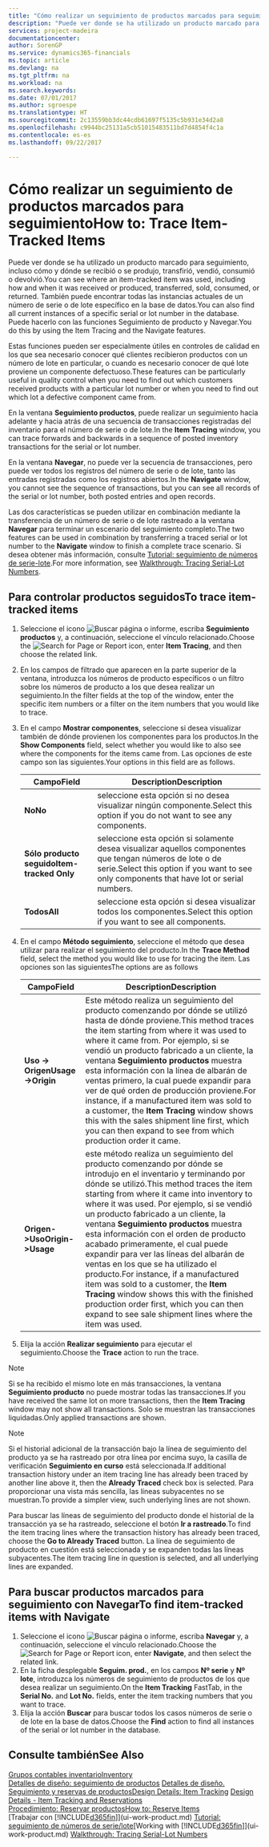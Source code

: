 ```yaml
---
title: "Cómo realizar un seguimiento de productos marcados para seguimiento | Documentos de Microsoft"
description: "Puede ver donde se ha utilizado un producto marcado para seguimiento, incluso cómo y dónde se recibió o se produjo, transfirió, vendió, consumió o devolvió. También puede encontrar todas las instancias actuales de un número de serie o de lote específico en la base de datos. Puede hacerlo con las funciones Seguimiento de producto y Navegar."
services: project-madeira
documentationcenter: 
author: SorenGP
ms.service: dynamics365-financials
ms.topic: article
ms.devlang: na
ms.tgt_pltfrm: na
ms.workload: na
ms.search.keywords: 
ms.date: 07/01/2017
ms.author: sgroespe
ms.translationtype: HT
ms.sourcegitcommit: 2c13559bb3dc44cdb61697f5135c5b931e34d2a8
ms.openlocfilehash: c9944bc25131a5cb51015483511bd7d4854f4c1a
ms.contentlocale: es-es
ms.lasthandoff: 09/22/2017

---
```

# <a name="how-to-trace-item-tracked-items"></a><span data-ttu-id="9a205-105">Cómo realizar un seguimiento de productos marcados para seguimiento</span><span class="sxs-lookup"><span data-stu-id="9a205-105">How to: Trace Item-Tracked Items</span></span>
<span data-ttu-id="9a205-106">Puede ver donde se ha utilizado un producto marcado para seguimiento, incluso cómo y dónde se recibió o se produjo, transfirió, vendió, consumió o devolvió.</span><span class="sxs-lookup"><span data-stu-id="9a205-106">You can see where an item-tracked item was used, including how and when it was received or produced, transferred, sold, consumed, or returned.</span></span> <span data-ttu-id="9a205-107">También puede encontrar todas las instancias actuales de un número de serie o de lote específico en la base de datos.</span><span class="sxs-lookup"><span data-stu-id="9a205-107">You can also find all current instances of a specific serial or lot number in the database.</span></span> <span data-ttu-id="9a205-108">Puede hacerlo con las funciones Seguimiento de producto y Navegar.</span><span class="sxs-lookup"><span data-stu-id="9a205-108">You do this by using the Item Tracing and the Navigate features.</span></span>  

 <span data-ttu-id="9a205-109">Estas funciones pueden ser especialmente útiles en controles de calidad en los que sea necesario conocer qué clientes recibieron productos con un número de lote en particular, o cuando es necesario conocer de qué lote proviene un componente defectuoso.</span><span class="sxs-lookup"><span data-stu-id="9a205-109">These features can be particularly useful in quality control when you need to find out which customers received products with a particular lot number or when you need to find out which lot a defective component came from.</span></span>  

 <span data-ttu-id="9a205-110">En la ventana **Seguimiento productos**, puede realizar un seguimiento hacia adelante y hacia atrás de una secuencia de transacciones registradas del inventario para el número de serie o de lote.</span><span class="sxs-lookup"><span data-stu-id="9a205-110">In the **Item Tracing** window, you can trace forwards and backwards in a sequence of posted inventory transactions for the serial or lot number.</span></span>  

 <span data-ttu-id="9a205-111">En la ventana **Navegar**, no puede ver la secuencia de transacciones, pero puede ver todos los registros del número de serie o de lote, tanto las entradas registradas como los registros abiertos.</span><span class="sxs-lookup"><span data-stu-id="9a205-111">In the **Navigate** window, you cannot see the sequence of transactions, but you can see all records of the serial or lot number, both posted entries and open records.</span></span>  

 <span data-ttu-id="9a205-112">Las dos características se pueden utilizar en combinación mediante la transferencia de un número de serie o de lote rastreado a la ventana **Navegar** para terminar un escenario del seguimiento completo.</span><span class="sxs-lookup"><span data-stu-id="9a205-112">The two features can be used in combination by transferring a traced serial or lot number to the **Navigate** window to finish a complete trace scenario.</span></span> <span data-ttu-id="9a205-113">Si desea obtener más información, consulte [Tutorial: seguimiento de números de serie-lote](walkthrough-tracing-serial-lot-numbers.md).</span><span class="sxs-lookup"><span data-stu-id="9a205-113">For more information, see [Walkthrough: Tracing Serial-Lot Numbers](walkthrough-tracing-serial-lot-numbers.md).</span></span>  

## <a name="to-trace-item-tracked-items"></a><span data-ttu-id="9a205-114">Para controlar productos seguidos</span><span class="sxs-lookup"><span data-stu-id="9a205-114">To trace item-tracked items</span></span>  

1.  <span data-ttu-id="9a205-115">Seleccione el icono ![Buscar página o informe](media/ui-search/search_small.png "icono Buscar página o informe"), escriba **Seguimiento productos** y, a continuación, seleccione el vínculo relacionado.</span><span class="sxs-lookup"><span data-stu-id="9a205-115">Choose the ![Search for Page or Report](media/ui-search/search_small.png "Search for Page or Report icon") icon, enter **Item Tracing**, and then choose the related link.</span></span>  
2.  <span data-ttu-id="9a205-116">En los campos de filtrado que aparecen en la parte superior de la ventana, introduzca los números de producto específicos o un filtro sobre los números de producto a los que desea realizar un seguimiento.</span><span class="sxs-lookup"><span data-stu-id="9a205-116">In the filter fields at the top of the window, enter the specific item numbers or a filter on the item numbers that you would like to trace.</span></span>  
3.  <span data-ttu-id="9a205-117">En el campo **Mostrar componentes**, seleccione si desea visualizar también de dónde provienen los componentes para los productos.</span><span class="sxs-lookup"><span data-stu-id="9a205-117">In the **Show Components** field, select whether you would like to also see where the components for the items came from.</span></span> <span data-ttu-id="9a205-118">Las opciones de este campo son las siguientes.</span><span class="sxs-lookup"><span data-stu-id="9a205-118">Your options in this field are as follows.</span></span>  

    |<span data-ttu-id="9a205-119">Campo</span><span class="sxs-lookup"><span data-stu-id="9a205-119">Field</span></span>|<span data-ttu-id="9a205-120">Description</span><span class="sxs-lookup"><span data-stu-id="9a205-120">Description</span></span>|  
    |----------------------------------|---------------------------------------|  
    |<span data-ttu-id="9a205-121">**No**</span><span class="sxs-lookup"><span data-stu-id="9a205-121">**No**</span></span>|<span data-ttu-id="9a205-122">seleccione esta opción si no desea visualizar ningún componente.</span><span class="sxs-lookup"><span data-stu-id="9a205-122">Select this option if you do not want to see any components.</span></span>|  
    |<span data-ttu-id="9a205-123">**Sólo producto seguido**</span><span class="sxs-lookup"><span data-stu-id="9a205-123">**Item-tracked Only**</span></span>|<span data-ttu-id="9a205-124">seleccione esta opción si solamente desea visualizar aquellos componentes que tengan números de lote o de serie.</span><span class="sxs-lookup"><span data-stu-id="9a205-124">Select this option if you want to see only components that have lot or serial numbers.</span></span>|  
    |<span data-ttu-id="9a205-125">**Todos**</span><span class="sxs-lookup"><span data-stu-id="9a205-125">**All**</span></span>|<span data-ttu-id="9a205-126">seleccione esta opción si desea visualizar todos los componentes.</span><span class="sxs-lookup"><span data-stu-id="9a205-126">Select this option if you want to see all components.</span></span>|  

4.  <span data-ttu-id="9a205-127">En el campo **Método seguimiento**, seleccione el método que desea utilizar para realizar el seguimiento del producto.</span><span class="sxs-lookup"><span data-stu-id="9a205-127">In the **Trace Method** field, select the method you would like to use for tracing the item.</span></span> <span data-ttu-id="9a205-128">Las opciones son las siguientes</span><span class="sxs-lookup"><span data-stu-id="9a205-128">The options are as follows</span></span>  

    |<span data-ttu-id="9a205-129">Campo</span><span class="sxs-lookup"><span data-stu-id="9a205-129">Field</span></span>|<span data-ttu-id="9a205-130">Description</span><span class="sxs-lookup"><span data-stu-id="9a205-130">Description</span></span>|  
    |----------------------------------|---------------------------------------|  
    |<span data-ttu-id="9a205-131">**Uso -> Origen**</span><span class="sxs-lookup"><span data-stu-id="9a205-131">**Usage->Origin**</span></span>|<span data-ttu-id="9a205-132">Este método realiza un seguimiento del producto comenzando por dónde se utilizó hasta de dónde proviene.</span><span class="sxs-lookup"><span data-stu-id="9a205-132">This method traces the item starting from where it was used to where it came from.</span></span> <span data-ttu-id="9a205-133">Por ejemplo, si se vendió un producto fabricado a un cliente, la ventana **Seguimiento productos** muestra esta información con la línea de albarán de ventas primero, la cual puede expandir para ver de qué orden de producción proviene.</span><span class="sxs-lookup"><span data-stu-id="9a205-133">For instance, if a manufactured item was sold to a customer, the **Item Tracing** window shows this with the sales shipment line first, which you can then expand to see from which production order it came.</span></span>|  
    |<span data-ttu-id="9a205-134">**Origen->Uso**</span><span class="sxs-lookup"><span data-stu-id="9a205-134">**Origin->Usage**</span></span>|<span data-ttu-id="9a205-135">este método realiza un seguimiento del producto comenzando por dónde se introdujo en el inventario y terminando por dónde se utilizó.</span><span class="sxs-lookup"><span data-stu-id="9a205-135">This method traces the item starting from where it came into inventory to where it was used.</span></span> <span data-ttu-id="9a205-136">Por ejemplo, si se vendió un producto fabricado a un cliente, la ventana **Seguimiento productos** muestra esta información con el orden de producto acabado primeramente, el cual puede expandir para ver las líneas del albarán de ventas en los que se ha utilizado el producto.</span><span class="sxs-lookup"><span data-stu-id="9a205-136">For instance, if a manufactured item was sold to a customer, the **Item Tracing** window shows this with the finished production order first, which you can then expand to see sale shipment lines where the item was used.</span></span>|  

5.  <span data-ttu-id="9a205-137">Elija la acción **Realizar seguimiento** para ejecutar el seguimiento.</span><span class="sxs-lookup"><span data-stu-id="9a205-137">Choose the **Trace** action to run the trace.</span></span>  

> [!NOTE]  
>  <span data-ttu-id="9a205-138">Si se ha recibido el mismo lote en más transacciones, la ventana **Seguimiento producto** no puede mostrar todas las transacciones.</span><span class="sxs-lookup"><span data-stu-id="9a205-138">If you have received the same lot on more transactions, then the **Item Tracing** window may not show all transactions.</span></span> <span data-ttu-id="9a205-139">Solo se muestran las transacciones liquidadas.</span><span class="sxs-lookup"><span data-stu-id="9a205-139">Only applied transactions are shown.</span></span>  

> [!NOTE]  
>  <span data-ttu-id="9a205-140">Si el historial adicional de la transacción bajo la línea de seguimiento del producto ya se ha rastreado por otra línea por encima suyo, la casilla de verificación **Seguimiento en curso** está seleccionada.</span><span class="sxs-lookup"><span data-stu-id="9a205-140">If additional transaction history under an item tracing line has already been traced by another line above it, then the **Already Traced** check box is selected.</span></span> <span data-ttu-id="9a205-141">Para proporcionar una vista más sencilla, las líneas subyacentes no se muestran.</span><span class="sxs-lookup"><span data-stu-id="9a205-141">To provide a simpler view, such underlying lines are not shown.</span></span>  
>   
>  <span data-ttu-id="9a205-142">Para buscar las líneas de seguimiento del producto donde el historial de la transacción ya se ha rastreado, seleccione el botón **Ir a rastreado**.</span><span class="sxs-lookup"><span data-stu-id="9a205-142">To find the item tracing lines where the transaction history has already been traced, choose the **Go to Already Traced** button.</span></span> <span data-ttu-id="9a205-143">La línea de seguimiento de producto en cuestión está seleccionada y se expanden todas las líneas subyacentes.</span><span class="sxs-lookup"><span data-stu-id="9a205-143">The item tracing line in question is selected, and all underlying lines are expanded.</span></span>  

## <a name="to-find-item-tracked-items-with-navigate"></a><span data-ttu-id="9a205-144">Para buscar productos marcados para seguimiento con Navegar</span><span class="sxs-lookup"><span data-stu-id="9a205-144">To find item-tracked items with Navigate</span></span>  

1.  <span data-ttu-id="9a205-145">Seleccione el icono ![Buscar página o informe](media/ui-search/search_small.png "icono Buscar página o informe"), escriba **Navegar** y, a continuación, seleccione el vínculo relacionado.</span><span class="sxs-lookup"><span data-stu-id="9a205-145">Choose the ![Search for Page or Report](media/ui-search/search_small.png "Search for Page or Report icon") icon, enter **Navigate**, and then select the related link.</span></span>  
2.  <span data-ttu-id="9a205-146">En la ficha desplegable **Seguim. prod.**, en los campos **Nº serie** y **Nº lote**, introduzca los números de seguimiento de productos de los que desea realizar un seguimiento.</span><span class="sxs-lookup"><span data-stu-id="9a205-146">On the **Item Tracking** FastTab, in the **Serial No.** and **Lot No.** fields, enter the item tracking numbers that you want to trace.</span></span>  
3.  <span data-ttu-id="9a205-147">Elija la acción **Buscar** para buscar todos los casos números de serie o de lote en la base de datos.</span><span class="sxs-lookup"><span data-stu-id="9a205-147">Choose the **Find** action to find all instances of the serial or lot number in the database.</span></span>  

## <a name="see-also"></a><span data-ttu-id="9a205-148">Consulte también</span><span class="sxs-lookup"><span data-stu-id="9a205-148">See Also</span></span>  
[<span data-ttu-id="9a205-149">Grupos contables inventario</span><span class="sxs-lookup"><span data-stu-id="9a205-149">Inventory</span></span>](inventory-manage-inventory.md)  
<span data-ttu-id="9a205-150">[Detalles de diseño: seguimiento de productos](design-details-item-tracking.md)
[Detalles de diseño. Seguimiento y reservas de productos](design-details-item-tracking-and-reservations.md)</span><span class="sxs-lookup"><span data-stu-id="9a205-150">[Design Details: Item Tracking](design-details-item-tracking.md)
[Design Details - Item Tracking and Reservations](design-details-item-tracking-and-reservations.md)</span></span>  
[<span data-ttu-id="9a205-151">Procedimiento: Reservar productos</span><span class="sxs-lookup"><span data-stu-id="9a205-151">How to: Reserve Items</span></span>](inventory-how-to-reserve-items.md)  
<span data-ttu-id="9a205-152">[Trabajar con [!INCLUDE[d365fin](includes/d365fin_md.md)]](ui-work-product.md)
[Tutorial: seguimiento de números de serie/lote](walkthrough-tracing-serial-lot-numbers.md)</span><span class="sxs-lookup"><span data-stu-id="9a205-152">[Working with [!INCLUDE[d365fin](includes/d365fin_md.md)]](ui-work-product.md)
[Walkthrough: Tracing Serial-Lot Numbers](walkthrough-tracing-serial-lot-numbers.md)</span></span>

